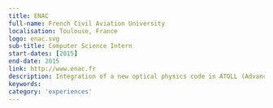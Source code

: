 ```yaml
---
title: ENAC
full-name: French Civil Aviation University
localisation: Toulouse, France
logo: enac.svg
sub-title: Computer Science Intern
start-dates: [2015]
end-date: 2015
link: http://www.enac.fr
description: Integration of a new optical physics code in ATOLL (Advanced Trainer on LocaLizer), a software simulating the landing of aircraft by instrument.
keywords:
category: 'experiences'
---
```

<!---
Gregoire Boiron <gregoire.boiron@gmail.com>
Copyright (c) 2018-2020 Gregoire Boiron  All Rights Reserved.
--->
